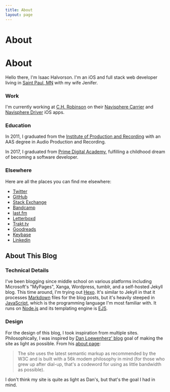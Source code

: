 ```yaml
---
title: About
layout: page
---
```


# About
# About

Hello there, I'm Isaac Halvorson. I'm an iOS and full stack web developer living in [Saint Paul, MN](https://en.wikipedia.org/wiki/Saint_Paul,_Minnesota) with my wife Jenifer.

### Work

I'm currently working at [C.H. Robinson](https://www.chrobinson.com) on their [Navisphere Carrier](https://itunes.apple.com/us/app/navisphere-carrier/id1089613477?mt=8) and [Navisphere Driver](https://itunes.apple.com/us/app/navisphere-driver/id1247478172?mt=8) iOS apps.

### Education

In 2011, I graduated from the [Institute of Production and Recording](https://www.ipr.edu) with an AAS degree in Audio Production and Recording.

In 2017, I graduated from [Prime Digital Academy](https://www.primeacademy.io), fulfilling a childhood dream of becoming a software developer.

### Elsewhere

Here are all the places you can find me elsewhere:

- [Twitter](http://twitter.com/hisaac)
- [GitHub](http://github.com/hisaac)
- [Stack Exchange](http://stackexchange.com/users/5023139/hisaac)
- [Bandcamp](https://bandcamp.com/hisaac)
- [last.fm](http://www.last.fm/user/hisaaac)
- [Letterboxd](https://letterboxd.com/hisaac/)
- [Trakt.tv](https://trakt.tv/users/hisaac)
- [Goodreads](https://www.goodreads.com/user/show/32098770-isaac)
- [Keybase](https://keybase.io/hisaac)
- [Linkedin](https://www.linkedin.com/in/isaachalvorson)

## About This Blog

### Technical Details

I've been blogging since middle school on various platforms including Microsoft's "MyPages", Xanga, Wordpress, tumblr, and a self-hosted Jekyll blog. This time around, I'm trying out [Hexo](https://hexo.io). It's similar to Jekyll in that it processes [Markdown](https://daringfireball.net/projects/markdown/) files for the blog posts, but it's heavily steeped in [JavaScript](https://en.wikipedia.org/wiki/JavaScript), which is the programming language I'm most familiar with. It runs on [Node.js](https://nodejs.org/en/) and its templating engine is [EJS](http://www.embeddedjs.com).

### Design

For the design of this blog, I took inspiration from multiple sites. Philosophically, I was inspired by [Dan Loewenherz' blog](https://dlo.me/) goal of making the site as light as possible. From his [about page](https://dlo.me/about/):

> The site uses the latest semantic markup as recommended by the W3C and is built with a 56k modem philosophy in mind (for those who grew up after dial-up, that's a codeword for using as little bandwidth as possible).

I don't think my site is quite as light as Dan's, but that's the goal I had in mind.

